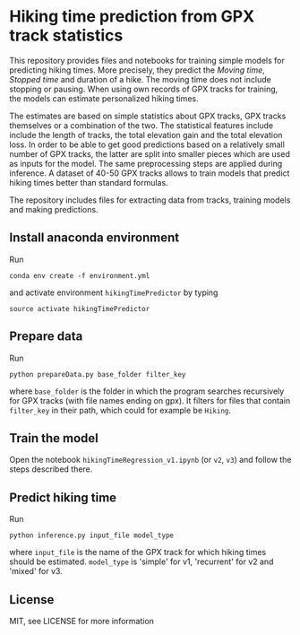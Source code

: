# Hiking time prediction from GPX track statistics
This repository provides files and notebooks for training simple models for predicting 
hiking times. More precisely, they predict the *Moving time*, *Stopped time* and duration of a hike.
The moving time does not include stopping or pausing. When using own records of GPX tracks for training,
the models can estimate personalized hiking times.

The estimates are based on simple statistics about GPX tracks, GPX tracks themselves or a combination of the two. The statistical features include include the length of tracks, the total elevation gain and the total elevation loss. In order to be able to get good predictions based on a relatively small number of GPX tracks, the latter
are split into smaller pieces which are used as inputs for the model. The same preprocessing steps are applied during inference. A dataset of 40-50 GPX tracks allows to train models that predict hiking times better than standard formulas.

The repository includes files for extracting data from tracks, training models 
and making predictions. 

## Install anaconda environment
Run

`conda env create -f environment.yml`

and activate environment `hikingTimePredictor` by typing 

`source activate hikingTimePredictor`

## Prepare data
Run

`python prepareData.py base_folder filter_key`

where `base_folder` is the folder in which the program searches recursively 
for GPX tracks (with file names ending on gpx). It filters for files that contain
`filter_key` in their path, which could for example be `Hiking`.

## Train the model
Open the notebook `hikingTimeRegression_v1.ipynb` (or `v2`, `v3`) and follow the steps described
there.

## Predict hiking time
Run

`python inference.py input_file model_type`

where `input_file` is the name of the GPX track for which hiking times should be estimated. `model_type` is 'simple' for v1, 'recurrent' for v2 and 'mixed' for v3.

## License

MIT, see LICENSE for more information
